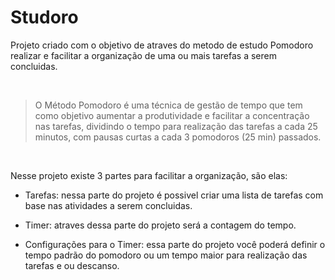 # Studoro

Projeto criado com o objetivo de atraves do metodo de estudo Pomodoro realizar e facilitar a organização de uma ou mais tarefas
a serem concluidas.

&nbsp;

> O Método Pomodoro é uma técnica de gestão de tempo que tem como objetivo aumentar a produtividade e facilitar a concentração nas tarefas, 
dividindo o tempo para realização das tarefas a cada 25 minutos, com pausas curtas a cada 3 pomodoros (25 min) passados.

&nbsp;

Nesse projeto existe 3 partes para facilitar a organização, são elas:

- Tarefas: 
nessa parte do projeto é possivel criar uma lista de tarefas com base nas atividades a serem concluidas.

- Timer:
atraves dessa parte do projeto será a contagem do tempo.

- Configurações para o Timer:
essa parte do projeto você poderá definir o tempo padrão do pomodoro ou um tempo maior para realização das tarefas e ou descanso.
